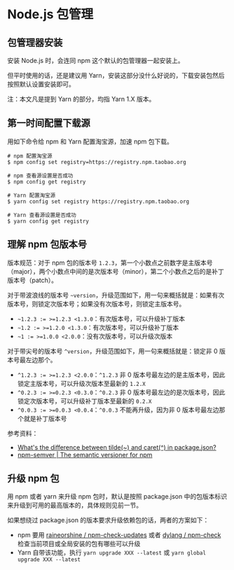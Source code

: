 # Node.js 包管理

## 包管理器安装

安装 Node.js 时，会连同 npm 这个默认的包管理器一起安装上。

但平时使用的话，还是建议用 Yarn，安装这部分没什么好说的，下载安装包然后按照默认设置安装即可。

注：本文凡是提到 Yarn 的部分，均指 Yarn 1.X 版本。

## 第一时间配置下载源

用如下命令给 npm 和 Yarn 配置淘宝源，加速 npm 包下载。

```shell
# npm 配置淘宝源
$ npm config set registry=https://registry.npm.taobao.org

# npm 查看源设置是否成功
$ npm config get registry

# Yarn 配置淘宝源
$ yarn config set registry https://registry.npm.taobao.org

# Yarn 查看源设置是否成功
$ yarn config get registry
```

## 理解 npm 包版本号

版本规范：对于 npm 包的版本号 `1.2.3`，第一个小数点之前数字是主版本号（major），两个小数点中间的是次版本号（minor），第二个小数点之后的是补丁版本号（patch）。

对于带波浪线的版本号 `~version`，升级范围如下，用一句来概括就是：如果有次版本号，则锁定次版本号；如果没有次版本号，则锁定主版本号。

- `~1.2.3 := >=1.2.3 <1.3.0`：有次版本号，可以升级补丁版本
- `~1.2 := >=1.2.0 <1.3.0`：有次版本号，可以升级补丁版本
- `~1 := >=1.0.0 <2.0.0`：没有次版本号，可以升级次版本

对于带尖号的版本号 `^version`，升级范围如下，用一句来概括就是：锁定非 0 版本号最左边那个。

- `^1.2.3 := >=1.2.3 <2.0.0`：`^1.2.3` 非 0 版本号最左边的是主版本号，因此锁定主版本号，可以升级次版本至最新的 `1.2.X`
- `^0.2.3 := >=0.2.3 <0.3.0`：`^0.2.3` 非 0 版本号最左边的是次版本号，因此锁定次版本号，可以升级补丁版本至最新的 `0.2.X`
- `^0.0.3 := >=0.0.3 <0.0.4`：`^0.0.3` 不能再升级，因为非 0 版本号最左边那个就是补丁版本号

参考资料：

- [What's the difference between tilde(~) and caret(^) in package.json?](https://stackoverflow.com/questions/22343224/whats-the-difference-between-tilde-and-caret-in-package-json)
- [npm-semver | The semantic versioner for npm](https://docs.npmjs.com/misc/semver)

## 升级 npm 包

用 npm 或者 yarn 来升级 npm 包时，默认是按照 package.json 中的包版本标识来升级到可用的最高版本的，具体规则见前一节。

如果想绕过 package.json 的版本要求升级依赖包的话，两者的方案如下：

- npm 要用 [raineorshine / npm-check-updates](https://github.com/raineorshine/npm-check-updates) 或者 [dylang / npm-check](https://github.com/dylang/npm-check) 检查当前项目或全局安装的包有哪些可以升级
- Yarn 自带该功能，执行 `yarn upgrade XXX --latest` 或 `yarn global upgrade XXX --latest`
